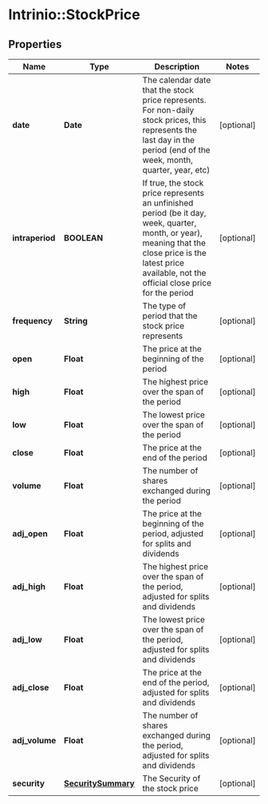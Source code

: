 # Intrinio::StockPrice

## Properties
Name | Type | Description | Notes
------------ | ------------- | ------------- | -------------
**date** | **Date** | The calendar date that the stock price represents. For non-daily stock prices, this represents the last day in the period (end of the week, month, quarter, year, etc) | [optional] 
**intraperiod** | **BOOLEAN** | If true, the stock price represents an unfinished period (be it day, week, quarter, month, or year), meaning that the close price is the latest price available, not the official close price for the period | [optional] 
**frequency** | **String** | The type of period that the stock price represents | [optional] 
**open** | **Float** | The price at the beginning of the period | [optional] 
**high** | **Float** | The highest price over the span of the period | [optional] 
**low** | **Float** | The lowest price over the span of the period | [optional] 
**close** | **Float** | The price at the end of the period | [optional] 
**volume** | **Float** | The number of shares exchanged during the period | [optional] 
**adj_open** | **Float** | The price at the beginning of the period, adjusted for splits and dividends | [optional] 
**adj_high** | **Float** | The highest price over the span of the period, adjusted for splits and dividends | [optional] 
**adj_low** | **Float** | The lowest price over the span of the period, adjusted for splits and dividends | [optional] 
**adj_close** | **Float** | The price at the end of the period, adjusted for splits and dividends | [optional] 
**adj_volume** | **Float** | The number of shares exchanged during the period, adjusted for splits and dividends | [optional] 
**security** | [**SecuritySummary**](SecuritySummary.md) | The Security of the stock price | [optional] 


